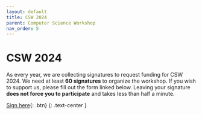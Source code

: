 ```yaml
---
layout: default
title: CSW 2024
parent: Computer Science Workshop
nav_order: 5
---
```


# CSW 2024

As every year, we are collecting signatures to request funding for CSW 2024.
We need at least **60 signatures** to organize the workshop.
If you wish to support us, please fill out the form linked below.
Leaving your signature **does not force you to participate** and takes less than half a minute.

[Sign here](https://forms.gle/qZMUUMpnaCYZ5zUt6){: .btn}
{: .text-center }
